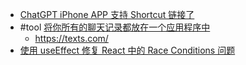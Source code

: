 - [ChatGPT iPhone APP 支持 Shortcut 链接了](https://twitter.com/mckaywrigley/status/1666886499382566912)
- #tool [将你所有的聊天记录都放在一个应用程序中](https://www.beeper.com/)
	- https://texts.com/
- [使用 useEffect 修复 React 中的 Race Conditions 问题](https://maxrozen.com/race-conditions-fetching-data-react-with-useeffect)